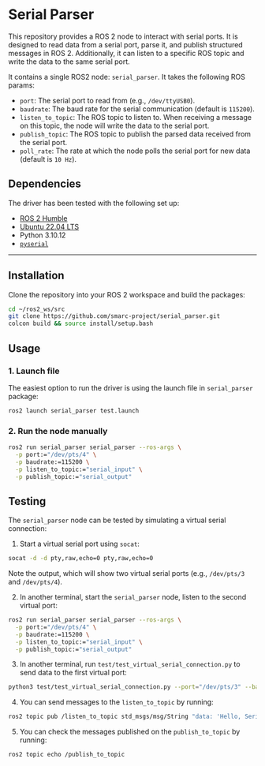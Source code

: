 # Serial Parser

This repository provides a ROS 2 node to interact with serial ports. It is designed to read data from a serial port, parse it, and publish structured messages in ROS 2. Additionally, it can listen to a specific ROS topic and write the data to the same serial port.

It contains a single ROS2 node: `serial_parser`. It takes the following ROS params:
- `port`: The serial port to read from (e.g., `/dev/ttyUSB0`).
- `baudrate`: The baud rate for the serial communication (default is `115200`).
- `listen_to_topic`: The ROS topic to listen to. When receiving a message on this topic, the node will write the data to the serial port.
- `publish_topic`: The ROS topic to publish the parsed data received from the serial port.
- `poll_rate`: The rate at which the node polls the serial port for new data (default is `10 Hz`).

## Dependencies

The driver has been tested with the following set up:
- [ROS 2 Humble](https://docs.ros.org/en/humble/Installation.html)
- [Ubuntu 22.04 LTS](https://releases.ubuntu.com/jammy/)
- Python 3.10.12
- [`pyserial`](https://github.com/pyserial/pyserial)

---

## Installation

Clone the repository into your ROS 2 workspace and build the packages:

```bash
cd ~/ros2_ws/src
git clone https://github.com/smarc-project/serial_parser.git
colcon build && source install/setup.bash
```
## Usage
### 1. Launch file
The easiest option to run the driver is using the launch file in `serial_parser` package:
```bash
ros2 launch serial_parser test.launch
```

### 2. Run the node manually
```bash
ros2 run serial_parser serial_parser --ros-args \
  -p port:="/dev/pts/4" \
  -p baudrate:=115200 \
  -p listen_to_topic:="serial_input" \
  -p publish_topic:="serial_output"
```

## Testing
The `serial_parser` node can be tested by simulating a virtual serial connection:
1. Start a virtual serial port using `socat`:
```bash
socat -d -d pty,raw,echo=0 pty,raw,echo=0
```
Note the output, which will show two virtual serial ports (e.g., `/dev/pts/3` and `/dev/pts/4`).

2. In another terminal, start the `serial_parser` node, listen to the second virtual port:
```bash
ros2 run serial_parser serial_parser --ros-args \
  -p port:="/dev/pts/4" \
  -p baudrate:=115200 \
  -p listen_to_topic:="serial_input" \
  -p publish_topic:="serial_output"
```

3. In another terminal, run `test/test_virtual_serial_connection.py` to send data to the first virtual port:
```bash
python3 test/test_virtual_serial_connection.py --port="/dev/pts/3" --baudrate=115200
```

4. You can send messages to the `listen_to_topic` by running:
```bash
ros2 topic pub /listen_to_topic std_msgs/msg/String "data: 'Hello, Serial!'"
```

5. You can check the messages published on the `publish_to_topic` by running:
```bash
ros2 topic echo /publish_to_topic
```